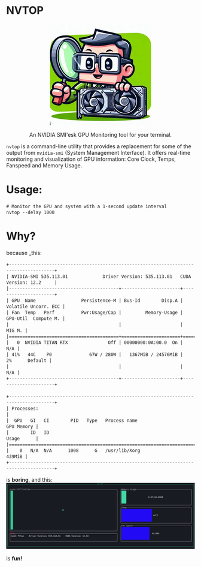 # NVTOP 
<center>

![img](assets/icon.jpeg)

An NVIDIA SMI'esk GPU Monitoring tool for your terminal.

</center>

`nvtop` is a command-line utility that provides a replacement for some of the output from `nvidia-smi` (System Management Interface).
It offers real-time monitoring and visualization of GPU information: Core Clock, Temps, Fanspeed and Memory Usage.

# Usage:
```
# Monitor the GPU and system with a 1-second update interval
nvtop --delay 1000
```

# Why?
because _this:
```shell
+---------------------------------------------------------------------------------------+
| NVIDIA-SMI 535.113.01             Driver Version: 535.113.01   CUDA Version: 12.2     |
|-----------------------------------------+----------------------+----------------------+
| GPU  Name                 Persistence-M | Bus-Id        Disp.A | Volatile Uncorr. ECC |
| Fan  Temp   Perf          Pwr:Usage/Cap |         Memory-Usage | GPU-Util  Compute M. |
|                                         |                      |               MIG M. |
|=========================================+======================+======================|
|   0  NVIDIA TITAN RTX               Off | 00000000:0A:00.0  On |                  N/A |
| 41%   44C    P0              67W / 280W |   1367MiB / 24576MiB |      2%      Default |
|                                         |                      |                  N/A |
+-----------------------------------------+----------------------+----------------------+

+---------------------------------------------------------------------------------------+
| Processes:                                                                            |
|  GPU   GI   CI        PID   Type   Process name                            GPU Memory |
|        ID   ID                                                             Usage      |
|=======================================================================================|
|    0   N/A  N/A      1008      G   /usr/lib/Xorg                               439MiB |
+---------------------------------------------------------------------------------------+
```

is **boring**, and this:
![nvtop](assets/screenshot.png)

is **fun!**

